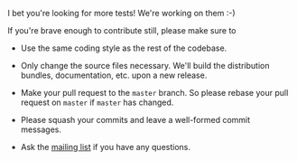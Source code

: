 I bet you're looking for more tests! We're working on them :-)

If you're brave enough to contribute still, please make sure to 

* Use the same coding style as the rest of the codebase.

* Only change the source files necessary. We'll build the distribution bundles, documentation, etc. upon a new release.

* Make your pull request to the `master` branch. So please
rebase your pull request on `master` if `master` has changed. 

* Please squash your commits and leave a well-formed commit messages.

* Ask the [mailing list](https://groups.google.com/forum/#!forum/samsarajs) if you have any questions.
